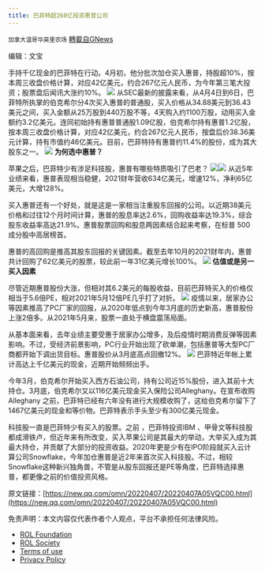 ```yaml
---
title: 巴菲特超260亿投资惠普公司
---
```

`加拿大温哥华英里农场` [轉載自GNews](https://gnews.org/zh-hans/2304962/)

编辑：文宝



手持千亿现金的巴菲特在行动。4月初，他分批次加仓买入惠普，持股超10%，按本周三收盘价格计算，对应42亿美元，约合267亿元人民币，为今年第三笔大投资；股票盘后闻讯大涨约10%。
![](https://inews.gtimg.com/newsapp_bt/0/14715207049/1000)
从SEC最新的披露来看，从4月4日到6日，巴菲特所执掌的伯克希尔分4次买入惠普的普通股，买入价格从34.88美元到36.43美元之间，买入金额从25万股到440万股不等，4天购入约1100万股，动用买入金额约3.2亿美元。连同初始持有惠普普通股1.09亿股，伯克希尔持有惠普1.2亿股，按本周三收盘价格计算，对应42亿美元，约合267亿元人民币，按盘后价38.36美元计算，持有市值约46亿美元。目前，巴菲特持有惠普约11.4%的股份，成为其大股东之一。
![](https://inews.gtimg.com/newsapp_bt/0/14715207050/1000)
**为何选中惠普？**

苹果之后，巴菲特少有涉足科技股，惠普有哪些特质吸引了巴老？
![](https://inews.gtimg.com/newsapp_bt/0/14715207118/1000)![](https://inews.gtimg.com/newsapp_bt/0/14715207119/1000)
从近5年业绩来看，惠普表现相当稳健，2021财年营收634亿美元，增速12%，净利65亿美元，大增128%。

买入惠普还有一个好处，就是这是一家相当注重股东回报的公司。以近期38美元价格和过往12个月时间计算，惠普的股息率达2.6%，回购收益率达19.3%，综合股东收益率高达21.9%。惠普股票回购和股息两因素结合起来考察，在标普 500成分股中高居榜首。

惠普的高回购是推高其股东回报的关键因素。截至去年10月的2021财年内，惠普共计回购了62亿美元的股票，较此前一年31亿美元增长100%。
![](https://inews.gtimg.com/newsapp_bt/0/14715207120/1000)
**估值或是另一买入因素**

尽管近期惠普股份大涨，但相对其6.2美元的每股收益，目前巴菲特买入的价格仅相当于5.6倍PE，相对2021年5月12倍PE几乎打了对折。
![](https://inews.gtimg.com/newsapp_bt/0/14715207239/1000)
疫情以来，居家办公等因素推高了PC厂家的回报，从2020年低点到今年3月底的历史新高，惠普股份上涨2倍多。从2021年5月来，股票一直处于横盘震荡局面。

从基本面来看，去年业绩主要受惠于居家办公增多，及后疫情时期消费反弹等因素影响。不过，受经济前景影响，PC行业开始出现了砍单潮，包括惠普等大型PC厂商都开始下调出货目标。惠普股价从3月底高点回撤12%。
![](https://inews.gtimg.com/newsapp_bt/0/14715207240/1000)
巴菲特近年帐上累计高达上千亿美元的现金，近期开始频频出手。

今年3月，伯克希尔开始买入西方石油公司，持有公司近15%股份，进入其前十大持仓。3月底，伯克希尔又以116亿美元现金买入保险公司Alleghany。在宣布收购 Alleghany 之前，巴菲特已经有六年没有进行大规模收购了，这给伯克希尔留下了1467亿美元的现金和等价物。巴菲特表示手头至少有300亿美元现金。

科技股一直是巴菲特少有买入的股票。之前 ，巴菲特投资IBM 、甲骨文等科技股都成滑铁卢，但近年来有所改变，买入苹果公司是其最大的举动，大举买入成为其最大持仓，并贡献了大部分的投资收益。2020年更是少有在IPO阶段就买入云计算公司Snowflake，今年加仓惠普是近2年来首次买入科技股。不过，相较Snowflake这种新兴独角兽，不管是从股东回报还是PE等角度，巴菲特选择惠普，都更像之前的价值投资风格。

原文链接：[https://new.qq.com/omn/20220407/20220407A05VQC00.html](https://new.qq.com/omn/20220407/20220407A05VQC00.html)

 

免责声明：本文内容仅代表作者个人观点，平台不承担任何法律风险。

- [ROL Foundation](https://rolfoundation.org/)
- [ROL Society](https://rolsociety.org/)
- [Terms of use](https://gnews.org/terms-of-use-3/)
- [Privacy Policy](https://gnews.org/privacy-policy/)
